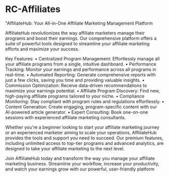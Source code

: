 # RC-Affiliates
"AffiliateHub: Your All-in-One Affiliate Marketing Management Platform

AffiliateHub revolutionizes the way affiliate marketers manage their programs and boost their earnings. Our comprehensive platform offers a suite of powerful tools designed to streamline your affiliate marketing efforts and maximize your success.

Key Features:
• Centralized Program Management: Effortlessly manage all your affiliate programs from a single, intuitive dashboard.
• Performance Tracking: Monitor your earnings and performance across all programs in real-time.
• Automated Reporting: Generate comprehensive reports with just a few clicks, saving you time and providing valuable insights.
• Commission Optimization: Receive data-driven recommendations to maximize your earnings potential.
• Affiliate Program Discovery: Find new, high-paying affiliate programs tailored to your niche.
• Compliance Monitoring: Stay compliant with program rules and regulations effortlessly.
• Content Generation: Create engaging, program-specific content with our AI-powered article generator.
• Expert Consulting: Book one-on-one sessions with experienced affiliate marketing consultants.

Whether you're a beginner looking to start your affiliate marketing journey or an experienced marketer aiming to scale your operations, AffiliateHub provides the tools and support you need to succeed. Our premium features, including unlimited access to top-tier programs and advanced analytics, are designed to take your affiliate marketing to the next level.

Join AffiliateHub today and transform the way you manage your affiliate marketing business. Streamline your workflow, increase your productivity, and watch your earnings grow with our powerful, user-friendly platform
